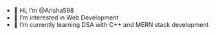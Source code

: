 - 👋 Hi, I’m @Arisha598
- 👀 I’m interested in Web Development
- 🌱 I’m currently learning DSA with C++ and MERN stack development


<!---
Arisha598/Arisha598 is a ✨ special ✨ repository because its `README.md` (this file) appears on your GitHub profile.
You can click the Preview link to take a look at your changes.
--->
